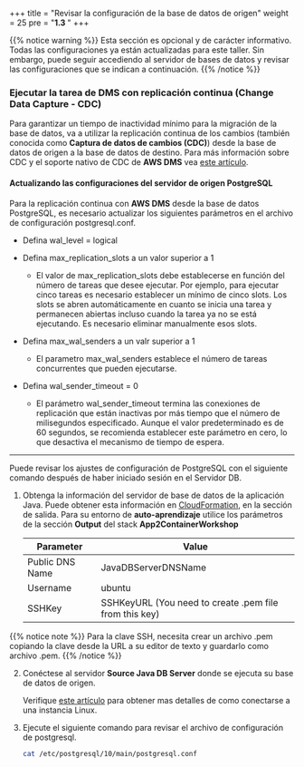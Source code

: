 +++
title = "Revisar la configuración de la base de datos de origen"
weight = 25
pre = "<b>1.3 </b>"
+++

{{% notice warning %}}
Esta sección es opcional y de carácter informativo. Todas las configuraciones ya están actualizadas para este taller. Sin embargo, puede seguir accediendo al servidor de bases de datos y revisar las configuraciones que se indican a continuación.
{{% /notice %}}  

### Ejecutar la tarea de DMS con replicación continua (Change Data Capture - CDC)

Para garantizar un tiempo de inactividad mínimo para la migración de la base de datos, va a utilizar la replicación continua de los cambios (también conocida como **Captura de datos de cambios (CDC)**) desde la base de datos de origen a la base de datos de destino. Para más información sobre CDC y el soporte nativo de CDC de **AWS DMS** vea <a href="https://aws.amazon.com/blogs/database/aws-dms-now-supports-native-cdc-support/" target="_blank">este artículo</a>.

#### Actualizando las configuraciones del servidor de origen PostgreSQL

Para la replicación continua con **AWS DMS** desde la base de datos PostgreSQL, es necesario actualizar los siguientes parámetros en el archivo de configuración postgresql.conf.

- Defina wal_level = logical

- Defina max_replication_slots a un valor superior a 1
  - El valor de max_replication_slots debe establecerse en función del número de tareas que desee ejecutar. Por ejemplo, para ejecutar cinco tareas es necesario establecer un mínimo de cinco slots. Los slots se abren automáticamente en cuanto se inicia una tarea y permanecen abiertas incluso cuando la tarea ya no se está ejecutando. Es necesario eliminar manualmente esos slots.

- Defina max_wal_senders a un valr superior a 1
  - El parametro max_wal_senders establece el número de tareas concurrentes que pueden ejecutarse.

- Defina wal_sender_timeout = 0
  - El parámetro wal_sender_timeout termina las conexiones de replicación que están inactivas por más tiempo que el número de milisegundos especificado. Aunque el valor predeterminado es de 60 segundos, se recomienda establecer este parámetro en cero, lo que desactiva el mecanismo de tiempo de espera.

--------------

Puede revisar los ajustes de configuración de PostgreSQL con el siguiente comando después de haber iniciado sesión en el Servidor DB.

1. Obtenga la información del servidor de base de datos de la aplicación Java. Puede obtener esta información en <a href="https://us-west-2.console.aws.amazon.com/cloudformation/home?region=us-west-2#/" target="_blank">CloudFormation</a>, en la sección de salida. Para su entorno de **auto-aprendizaje** utilice los parámetros de la sección **Output** del stack **App2ContainerWorkshop**

    | Parameter              | Value                                               |
    | ---------------------- | --------------------------------------------------- |
    | Public DNS Name        | JavaDBServerDNSName                                    |
    | Username   | ubuntu                                |
    | SSHKey  | SSHKeyURL      (You need to create .pem file from this key)                          |

{{% notice note %}}
Para la clave SSH, necesita crear un archivo .pem copiando la clave desde la URL a su editor de texto y guardarlo como archivo .pem.
{{% /notice %}}  

2. Conéctese al servidor **Source Java DB Server** donde se ejecuta su base de datos de origen.

    Verifique <a href="https://docs.aws.amazon.com/AWSEC2/latest/UserGuide/AccessingInstances.html" target="_blank">este artículo</a> para obtener mas detalles de como conectarse a una instancia Linux.

3. Ejecute el siguiente comando para revisar el archivo de configuración de postgresql.

    ```bash
    cat /etc/postgresql/10/main/postgresql.conf
    ```
